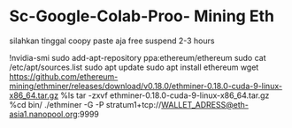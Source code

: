 # Sc-Google-Colab-Proo- Mining Eth 


silahkan tinggal coopy paste aja free suspend 2-3 hours


!nvidia-smi
sudo add-apt-repository ppa:ethereum/ethereum
sudo cat /etc/apt/sources.list
sudo apt update
sudo apt install ethereum
wget https://github.com/ethereum-mining/ethminer/releases/download/v0.18.0/ethminer-0.18.0-cuda-9-linux-x86_64.tar.gz
%ls
tar -zxvf ethminer-0.18.0-cuda-9-linux-x86_64.tar.gz
%cd bin/
./ethminer -G -P stratum1+tcp://WALLET_ADRESS@eth-asia1.nanopool.org:9999
